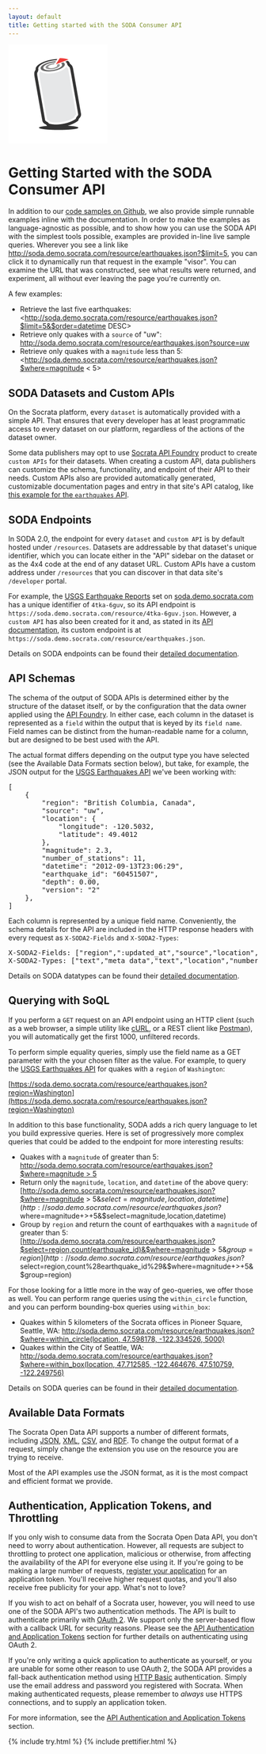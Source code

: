 ```yaml
---
layout: default
title: Getting started with the SODA Consumer API
---
```


<div id="tryit-visor">
  <div id="tryit-target"><!-- This space intentionally left blank --></div>
</div>

<img src="/img/soda-small.png" class="right" alt="SODA Consumer API" />

# Getting Started with the SODA Consumer API

In addition to our [code samples on Github](http://github.com/socrata), we also provide simple runnable examples inline with the documentation. In order to make the examples as language-agnostic as possible, and to show how you can use the SODA API with the simplest tools possible, examples are provided in-line live sample queries. Wherever you see a link like <http://soda.demo.socrata.com/resource/earthquakes.json?$limit=5>, you can click it to dynamically run that request in the example "visor". You can examine the URL that was constructed, see what results were returned, and experiment, all without ever leaving the page you're currently on.

A few examples:

* Retrieve the last five earthquakes: <http://soda.demo.socrata.com/resource/earthquakes.json?$limit=5&$order=datetime DESC>
* Retrieve only quakes with a `source` of "uw": <http://soda.demo.socrata.com/resource/earthquakes.json?source=uw>
* Retrieve only quakes with a `magnitude` less than 5: <http://soda.demo.socrata.com/resource/earthquakes.json?$where=magnitude < 5>

## SODA Datasets and Custom APIs

On the Socrata platform, every `dataset` is automatically provided with a simple API. That ensures that every developer has at least programmatic access to every dataset on our platform, regardless of the actions of the dataset owner.

Some data publishers may opt to use [Socrata API Foundry](http://www.socrata.com/api-foundry) product to create `custom APIs` for their datasets. When creating a custom API, data publishers can customize the schema, functionality, and endpoint of their API to their needs. Custom APIs also are provided automatically generated, customizable documentation pages and entry in that site's API catalog, like [this example for the `earthquakes` API](https://soda.demo.socrata.com/developers/docs/earthquakes).

## SODA Endpoints

In SODA 2.0, the endpoint for every `dataset` and `custom API` is by default hosted under `/resources`. Datasets are addressable by that dataset's unique identifier, which you can locate either in the "API" sidebar on the dataset or as the 4x4 code at the end of any dataset URL. Custom APIs have a custom address under `/resources` that you can discover in that data site's `/developer` portal.

For example, the [USGS Earthquake Reports](https://soda.demo.socrata.com/dataset/USGS-Earthquake-Reports/4tka-6guv)
set on [soda.demo.socrata.com](https://soda.demo.socrata.com) has a unique identifier of `4tka-6guv`, so its API endpoint is `https://soda.demo.socrata.com/resource/4tka-6guv.json`. However, a `custom API` has also been created for it and, as stated in its [API documentation](https://soda.demo.socrata.com/developers/docs/earthquakes), its custom endpoint is at `https://soda.demo.socrata.com/resource/earthquakes.json`.

<div class="more-info">
  Details on SODA endpoints can be found their <a href="/docs/endpoints.html">detailed documentation</a>.
</div>

## API Schemas

The schema of the output of SODA APIs is determined either by the structure of the dataset itself, or by the configuration that the data owner applied using the [API Foundry](http://www.socrata.com/api-foundry/). In either case, each column in the dataset is represented as a `field` within the output that is keyed by its `field name`. Field names can be distinct from the human-readable name for a column, but are designed to be best used with the API.

The actual format differs depending on the output type you have selected (see the Available Data Formats section below), but take, for example, the JSON output for the [USGS Earthquakes API](https://soda.demo.socrata.com/developers/docs/earthquakes) we've been working with:

<pre class="prettyprint">
[
    {
        "region": "British Columbia, Canada",
        "source": "uw",
        "location": {
            "longitude": -120.5032,
            "latitude": 49.4012
        },
        "magnitude": 2.3,
        "number_of_stations": 11,
        "datetime": "2012-09-13T23:06:29",
        "earthquake_id": "60451507",
        "depth": 0.00,
        "version": "2"
    },
]
</pre>

Each column is represented by a unique field name. Conveniently, the schema details for the API are included in the HTTP response headers with every request as `X-SODA2-Fields` and `X-SODA2-Types`:

<pre class="prettyprint">
X-SODA2-Fields: ["region",":updated_at","source","location","magnitude ","number_of_stations",":id","datetime",":created_at","earthquake_id","d epth","version"]
X-SODA2-Types: ["text","meta_data","text","location","number","number" ,"meta_data","calendar_date","meta_data","text","number","text"]
</pre>

<div class="more-info">
  Details on SODA datatypes can be found their <a href="/docs/datatypes.html">detailed documentation</a>.
</div>

## Querying with SoQL

If you perform a `GET` request on an API endpoint using an HTTP client (such as a web browser, a simple utility like [cURL](http://curl.haxx.se/), or a REST client like [Postman](https://chrome.google.com/webstore/detail/fdmmgilgnpjigdojojpjoooidkmcomcm)), you will automatically get the first 1000, unfiltered records.

To perform simple equality queries, simply use the field name as a GET parameter with the your chosen filter as the value. For example, to query the [USGS Earthquakes API](https://soda.demo.socrata.com/developers/docs/earthquakes) for quakes with a `region` of `Washington`:

[https://soda.demo.socrata.com/resource/earthquakes.json?region=Washington](https://soda.demo.socrata.com/resource/earthquakes.json?region=Washington)

In addition to this base functionality, SODA adds a rich query language to let you build  expressive queries.
Here is set of progressively more complex queries that could be added to the endpoint for more interesting results:

* Quakes with a `magnitude` of greater than 5: [http://soda.demo.socrata.com/resource/earthquakes.json?$where=magnitude > 5](http://soda.demo.socrata.com/resource/earthquakes.json?$where=magnitude%3E5)
* Return only the `magnitude`, `location`, and `datetime` of the above query: [http://soda.demo.socrata.com/resource/earthquakes.json?$where=magnitude > 5&$select=magnitude,location,datetime](http://soda.demo.socrata.com/resource/earthquakes.json?$where=magnitude+>+5&$select=magnitude,location,datetime)
* Group by `region` and return the count of earthquakes with a `magnitude` of greater than 5: [http://soda.demo.socrata.com/resource/earthquakes.json?$select=region,count(earthquake_id)&$where=magnitude > 5&$group=region](http://soda.demo.socrata.com/resource/earthquakes.json?$select=region,count%28earthquake_id%29&$where=magnitude+>+5&$group=region)

For those looking for a little more in the way of geo-queries, we offer those as well. You can perform range queries using the `within_circle` function, and you can perform bounding-box queries using `within_box`:

* Quakes within 5 kilometers of the Socrata offices in Pioneer Square, Seattle, WA: [http://soda.demo.socrata.com/resource/earthquakes.json?$where=within_circle(location, 47.598178, -122.334526, 5000)](http://soda.demo.socrata.com/resource/earthquakes.json?$where=within_circle%28location,+47.598178,+-122.334526,+5000%29)
* Quakes within the City of Seattle, WA: [http://soda.demo.socrata.com/resource/earthquakes.json?$where=within_box(location, 47.712585, -122.464676, 47.510759, -122.249756)](http://soda.demo.socrata.com/resource/earthquakes.json?$where=within_box%28location,+47.712585,+-122.464676,+47.510759,+-122.249756%29)

<div class="more-info">
  Details on SODA queries can be found in their <a href="/docs/queries.html">detailed documentation</a>.
</div>

## Available Data Formats

The Socrata Open Data API supports a number of different formats, including [JSON](/docs/formats/json.html), [XML](/docs/formats/xml.html), [CSV](/docs/formats/csv.html), and [RDF](/docs/formats/rdf.html). To change the output format of a request, simply change the extension you use on the resource you are trying to receive.

Most of the API examples use the JSON format, as it is the most compact and efficient format we provide.

## Authentication, Application Tokens, and Throttling

If you only wish to consume data from the Socrata Open Data API, you don't need to worry about authentication. However, all requests are subject to throttling to protect one application, malicious or otherwise, from affecting the availability of the API for everyone else using it. If you're going to be making a large number of requests, [register your application](http://opendata.socrata.com/profile/app_tokens) for an application token. You'll receive higher request quotas, and you'll also receive free publicity for your app. What's not to love?

If you wish to act on behalf of a Socrata user, however, you will need to use one of the SODA API's two authentication methods. The API is built to authenticate primarily with [OAuth 2](http://oauth.net/2/). We support only the server-based flow with a callback URL for security reasons. Please see the [API Authentication and Application Tokens](/authentication/) section for further details on authenticating using OAuth 2.

If you're only writing a quick application to authenticate as yourself, or you are unable for some other reason to use OAuth 2, the SODA API provides a fall-back authentication method using [HTTP Basic](http://en.wikipedia.org/wiki/Basic_access_authentication) authentication. Simply use the email address and password you registered with Socrata. When making authenticated requests, please remember to *always* use HTTPS connections, and to supply an application token.

<div class="more-info">
  For more information, see the <a href="/authentication">API Authentication and Application Tokens</a> section.
</div>

{% include try.html %}
{% include prettifier.html %}
